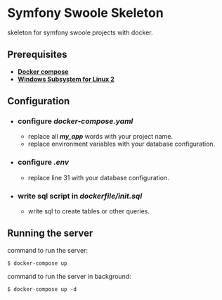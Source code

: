 # Symfony Swoole Skeleton
skeleton for symfony swoole projects with docker.

## Prerequisites

* **[Docker compose](https://docs.docker.com/compose/install/)**
* **[Windows Subsystem for Linux 2](https://docs.microsoft.com/en-us/windows/wsl/install-win10)**

## Configuration
* ### configure _docker-compose.yaml_
	* replace all ***my_app*** words with your project name.
	* replace environment variables with your database  configuration.

* ### configure _.env_
	* replace line 31 with your database configuration.

* ### write sql script in _dockerfile/init.sql_
	* write sql to create tables or other queries.

## Running the server
command to run the server:

	$ docker-compose up

command to run the server in background:

	$ docker-compose up -d
